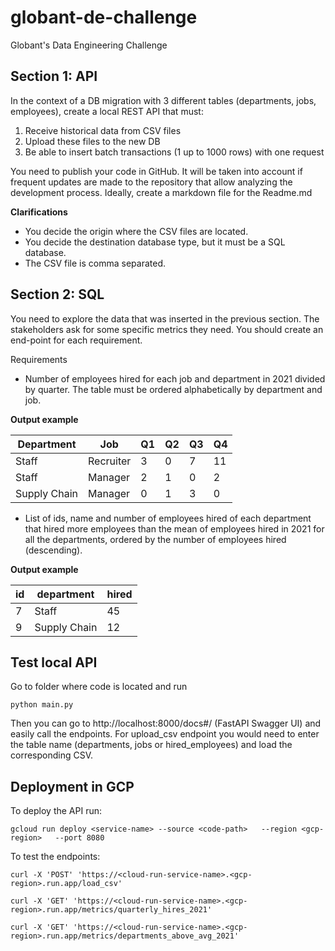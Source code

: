 # globant-de-challenge
Globant's Data Engineering Challenge

## Section 1: API

In the context of a DB migration with 3 different tables (departments, jobs, employees), create a local REST API that must:

1. Receive historical data from CSV files
2. Upload these files to the new DB
3. Be able to insert batch transactions (1 up to 1000 rows) with one request

You need to publish your code in GitHub. It will be taken into account if frequent updates are made to the repository that allow analyzing the development process. Ideally, create a markdown file for the Readme.md

**Clarifications**

- You decide the origin where the CSV files are located.
- You decide the destination database type, but it must be a SQL database.
- The CSV file is comma separated.

## Section 2: SQL

You need to explore the data that was inserted in the previous section. The stakeholders ask for some specific metrics they need. You should create an end-point for each requirement.

Requirements

- Number of employees hired for each job and department in 2021 divided by quarter. The table must be ordered alphabetically by department and job.

**Output example**

| Department     | Job             | Q1 | Q2 | Q3 | Q4 |
|----------------|-----------------|----|----|----|----|
| Staff          | Recruiter       | 3  | 0  | 7  | 11 |
| Staff          | Manager         | 2  | 1  | 0  | 2  |
| Supply Chain   | Manager         | 0  | 1  | 3  | 0  |


- List of ids, name and number of employees hired of each department that hired more employees than the mean of employees hired in 2021 for all the departments, ordered by the number of employees hired (descending).

**Output example**

| id | department   | hired |
|----|--------------|-------|
| 7  | Staff        | 45    |
| 9  | Supply Chain | 12    |

## Test local API

Go to folder where code is located and run

```
python main.py
```

Then you can go to http://localhost:8000/docs#/ (FastAPI Swagger UI) and easily call the endpoints. For upload_csv endpoint you would need to enter the table name (departments, jobs or hired_employees) and load the corresponding CSV.

## Deployment in GCP

To deploy the API run:

```
gcloud run deploy <service-name> --source <code-path>   --region <gcp-region>   --port 8080
```

To test the endpoints:

```
curl -X 'POST' 'https://<cloud-run-service-name>.<gcp-region>.run.app/load_csv'

curl -X 'GET' 'https://<cloud-run-service-name>.<gcp-region>.run.app/metrics/quarterly_hires_2021'

curl -X 'GET' 'https://<cloud-run-service-name>.<gcp-region>.run.app/metrics/departments_above_avg_2021'
```
